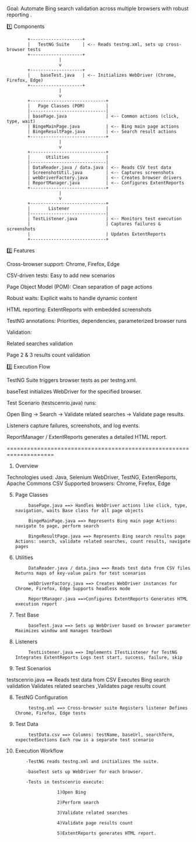 Goal: Automate Bing search validation across multiple browsers with robust reporting .

1️⃣ Components

            +--------------------+
            |   TestNG Suite     | <-- Reads testng.xml, sets up cross-browser tests
            +--------------------+
                        |
                        v
            +--------------------+
            |    baseTest.java   | <-- Initializes WebDriver (Chrome, Firefox, Edge)
            +--------------------+
                        |
                        v
            +-----------------------------+
            |   Page Classes (POM)        |
            |-----------------------------|
            | basePage.java               | <-- Common actions (click, type, wait)
            | BingeMainPage.java          | <-- Bing main page actions
            | BingeResultPage.java        | <-- Search result actions
            +-----------------------------+
                        |
                        v
            +-----------------------------+
            |      Utilities              |
            |-----------------------------|
            | DataReader.java / data.java | <-- Reads CSV test data
            | ScreenshotUtil.java         | <-- Captures screenshots
            | webDriverFactory.java       | <-- Creates browser drivers
            | ReportManager.java          | <-- Configures ExtentReports
            +-----------------------------+
                        |
                        v
            +-----------------------------+
            |       Listener              |
            |-----------------------------|
            | TestListener.java           | <-- Monitors test execution
            |                             | Captures failures & screenshots
            |                             | Updates ExtentReports
            +-----------------------------+


2️⃣ Features

Cross-browser support: Chrome, Firefox, Edge

CSV-driven tests: Easy to add new scenarios

Page Object Model (POM): Clean separation of page actions

Robust waits: Explicit waits to handle dynamic content

HTML reporting: ExtentReports with embedded screenshots

TestNG annotations: Priorities, dependencies, parameterized browser runs

Validation:

Related searches validation

Page 2 & 3 results count validation

3️⃣ Execution Flow

TestNG Suite triggers browser tests as per testng.xml.

baseTest initializes WebDriver for the specified browser.

Test Scenario (testscenrio.java) runs:

Open Bing → Search → Validate related searches → Validate page results.

Listeners capture failures, screenshots, and log events.

ReportManager / ExtentReports generates a detailed HTML report.


====================================================================


1. Overview
   
Technologies used: Java, Selenium WebDriver, TestNG, ExtentReports, Apache Commons CSV
Supported browsers: Chrome, Firefox, Edge

5. Page Classes

            basePage.java ==> Handles WebDriver actions like click, type, navigation, waits Base class for all page objects

            BingeMainPage.java ==> Represents Bing main page Actions: navigate to page, perform search

            BingeResultPage.java ==> Represents Bing search results page Actions: search, validate related searches, count results, navigate pages

4. Utilities

            DataReader.java / data.java ==> Reads test data from CSV files Returns maps of key-value pairs for test scenarios

            webDriverFactory.java ==> Creates WebDriver instances for Chrome, Firefox, Edge Supports headless mode

            ReportManager.java ==>Configures ExtentReports Generates HTML execution report

5. Test Base

            baseTest.java ==> Sets up WebDriver based on browser parameter Maximizes window and manages tearDown

6. Listeners

            TestListener.java ==> Implements ITestListener for TestNG Integrates ExtentReports Logs test start, success, failure, skip

7. Test Scenarios

testscenrio.java ==> Reads test data from CSV Executes Bing search validation Validates related searches ,Validates page results count

8. TestNG Configuration

            testng.xml ==> Cross-browser suite Registers listener Defines Chrome, Firefox, Edge tests

9. Test Data

            testData.csv ==> Columns: testName, baseUrl, searchTerm, expectedSections Each row is a separate test scenario

10. Execution Workflow

            -TestNG reads testng.xml and initializes the suite.

            -baseTest sets up WebDriver for each browser.

            -Tests in testscenrio execute:

                        1)Open Bing

                        2)Perform search

                        3)Validate related searches

                        4)Validate page results count

                        5)ExtentReports generates HTML report.



